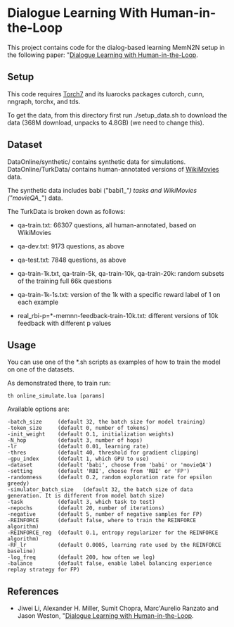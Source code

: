 # Dialogue Learning With Human-in-the-Loop

This project contains code for the dialog-based learning MemN2N setup in the following paper: "[Dialogue Learning with Human-in-the-Loop](https://openreview.net/pdf?id=HJgXCV9xx).

## Setup

This code requires [Torch7](http://torch.ch) and its luarocks packages cutorch, cunn, nngraph, torchx, and tds.

To get the data, from this directory first run ./setup\_data.sh to download the data (368M download, unpacks to 4.8GB) (we need to change this).

## Dataset
DataOnline/synthetic/ contains synthetic data for simulations.
DataOnline/TurkData/ contains human-annotated versions of [WikiMovies](fb.ai/babi) data.

The synthetic data includes babi ("babi1_*") tasks and WikiMovies ("movieQA_*") data.

The TurkData is broken down as follows:

* qa-train.txt: 66307 questions, all human-annotated, based on WikiMovies
* qa-dev.txt: 9173 questions, as above
* qa-test.txt: 7848 questions, as above

* qa-train-1k.txt, qa-train-5k, qa-train-10k, qa-train-20k: random subsets of the training full 66k questions
* qa-train-1k-1s.txt: version of the 1k with a specific reward label of 1 on each example
* real_rbi-p=\*-memnn-feedback-train-10k.txt: different versions of 10k feedback with different p values


## Usage

You can use one of the \*.sh scripts as examples of how to train the model on one of the datasets.

As demonstrated there, to train run:

    th online_simulate.lua [params]

Available options are:

    -batch_size		(default 32, the batch size for model training)
    -token_size		(default 0, number of tokens)
    -init_weight	(default 0.1, initialization weights)
    -N_hop			(default 3, number of hops)
    -lr				(default 0.01, learning rate)
    -thres			(default 40, threshold for gradient clipping)
    -gpu_index		(default 1, which GPU to use)
    -dataset		(default 'babi', choose from 'babi' or 'movieQA')
    -setting		(default 'RBI', choose from 'RBI' or 'FP')
    -randomness     (default 0.2, random exploration rate for epsilon greedy)
    -simulator_batch_size   (default 32, the batch size of data generation. It is different from model batch size)
    -task			(default 3, which task to test)
    -nepochs		(default 20, number of iterations)
    -negative		(default 5, number of negative samples for FP)
    -REINFORCE      (default false, where to train the REINFORCE algorithm)
    -REINFORCE_reg  (default 0.1, entropy regularizer for the REINFORCE algorithm)
    -RF_lr          (default 0.0005, learning rate used by the REINFORCE baseline)
    -log_freq       (default 200, how often we log)
    -balance        (default false, enable label balancing experience replay strategy for FP)

## References

* Jiwei Li, Alexander H. Miller, Sumit Chopra, Marc'Aurelio Ranzato and Jason Weston, "[Dialogue Learning with Human-in-the-Loop](https://openreview.net/pdf?id=HJgXCV9xx).
